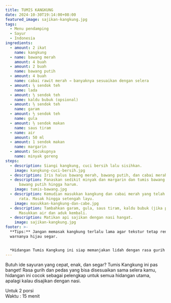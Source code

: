 ```yaml
---
title: TUMIS KANGKUNG
date: 2024-10-30T19:14:00+08:00
featured_image: sajikan-kangkung.jpg
tags:
  - Menu pendamping
  - Sayur
  - Indonesia
ingredients:
  - amount: 2 ikat
    name: kangkung
  - name: bawang merah
    amount: 4 buah
  - amount: 2 buah
    name: bawang putih
  - amount: 4 buah
    name: cabai rawit merah → banyaknya sesuaikan dengan selera
  - amount: ¼ sendok teh
    name: lada
  - amount: ½ sendok teh
    name: kaldu bubuk (opsional)
  - amount: ½ sendok teh
    name: garam
  - amount: ½ sendok teh
    name: gula
  - amount: ½ sendok makan
    name: saus tiram
  - name: air
    amount: 50 ml
  - amount: 1 sendok makan
    name: margarin
  - amount: Secukupnya
    name: minyak goreng
steps:
  - description: Siangi kangkung, cuci bersih lalu sisihkan.
    image: kangkung-cuci-bersih.jpg
  - description: Iris halus bawang merah, bawang putih, dan cabai merah.
  - description: Panaskan sedikit minyak dan margarin dan tumis bawang merah dan
      bawang putih hingga harum.
    image: tumis-bawang.jpg
  - description: Kemudian masukkan kangkung dan cabai merah yang telah diiris, aduk
      rata. Masak hingga setengah layu.
    image: masukkan-kangkung-dan-cabe.jpg
  - description: Tambahkan garam, gula, saus tiram, kaldu bubuk (jika pakai).
      Masukkan air dan aduk kembali.
  - description: Matikan api sajikan dengan nasi hangat.
    image: sajikan-kangkung.jpg
footer: >-
  **Tips:** Jangan memasak kangkung terlalu lama agar tekstur tetap renyah dan
  warnanya hijau segar.


  *Hidangan Tumis Kangkung ini siap memanjakan lidah dengan rasa gurih pedasnya! Mudah dibuat, cepat, dan pastinya bikin nambah selera. Sajikan sekarang, dan rasakan sendiri sensasi tastilicious-nya!*
---
```

Butuh ide sayuran yang cepat, enak, dan segar? Tumis Kangkung ini pas banget! Rasa gurih dan pedas yang bisa disesuaikan sama selera kamu, hidangan ini cocok sebagai pelengkap untuk semua hidangan utama, apalagi kalau disajikan dengan nasi.

Untuk 2 porsi\
Waktu : 15 menit
